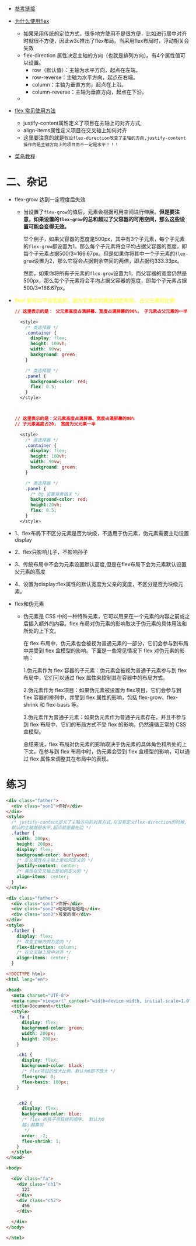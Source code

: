 - [参考链接](https://blog.csdn.net/qq_41809113/article/details/121869338?ops_request_misc=%257B%2522request%255Fid%2522%253A%2522168559785816782427418711%2522%252C%2522scm%2522%253A%252220140713.130102334..%2522%257D&request_id=168559785816782427418711&biz_id=0&utm_medium=distribute.pc_search_result.none-task-blog-2~all~sobaiduend~default-1-121869338-null-null.142^v88^control_2,239^v2^insert_chatgpt&utm_term=flex%E3%80%81&spm=1018.2226.3001.4187)
- [为什么使用flex](https://juejin.cn/post/7063823914136256543)
  - 如果采用传统的定位方式，很多地方使用不是很方便，比如进行居中对齐时就很不方便，因此w3c推出了flex布局。当采用flex布局时，浮动相关会失效
  - flex-direction 属性决定主轴的方向（也就是排列方向）。有4个属性值可以设置。
    - row（默认值）：主轴为水平方向，起点在左端。
    - row-reverse：主轴为水平方向，起点在右端。
    - column：主轴为垂直方向，起点在上沿。
    - column-reverse：主轴为垂直方向，起点在下沿。
  - 

- [flex 常见使用方法](https://juejin.cn/post/7010701578638196750)
  - justify-content属性定义了项目在主轴上的对齐方式,
  - align-items属性定义项目在交叉轴上如何对齐
  - 这里要注意的就是`假设flex-direction改变了主轴的方向,justify-content操作的是主轴方向上的项目而不一定是水平！！！`

- [菜鸟教程](https://www.runoob.com/w3cnote/flex-grammar.html)



# 二、杂记

- flex-grow 达到一定程度后失效

  - 当设置了`flex-grow`的值后，元素会根据可用空间进行伸展。**但是要注意，如果设置的`flex-grow`的总和超过了父容器的可用空间，那么这些设置可能会变得无效。**

    举个例子，如果父容器的宽度是500px，其中有3个子元素，每个子元素的`flex-grow`都设置为1。那么每个子元素将会平均占据父容器的宽度，即每个子元素占据500/3≈166.67px。但是如果你将其中一个子元素的`flex-grow`设置为2，那么它将会占据剩余空间的两倍，即占据约333.33px。

    然而，如果你将所有子元素的`flex-grow`设置为1，而父容器的宽度仍然是500px，那么每个子元素将会平均占据父容器的宽度，即每个子元素占据500/3≈166.67px。

- <font color=yellow>flext 是可以不设宽高的，因为它表示的就是动态布局，占父元素的比例</font>

  ```css
  // 这里表示的是： 父元素高度占满屏幕、宽度占满屏幕的90%， 子元素占父元素的一半
  
    <style>
      /* 类选择器 */
      .container {
        display: flex;
        height: 100vh;
        width: 90vw;
        background: green;
      }
  
      /* 类选择器 */
      .panel {
        background-color: red;
        flex: 0.5;
      }
    </style>
  
  
  
  // 这里表示的是：父元素高度占满屏幕、宽度占满屏幕的90%
  // 子元素高度占20， 宽度为父元素一半
  
    <style>
      /* 类选择器 */
      .container {
        display: flex;
        height: 100vh;
        width: 90vw;
        background: green;
      }
  
      /* 类选择器 */
      .panel {
        /* bg 设置背景相关 */
        background-color: red;
        height:20vh;
        flex: 0.5;
      }
    </style>
  ```

- 1、flex布局下不区分元素是否为块级，不适用于伪元素，伪元素需要主动设置display

- 2、flex只影响儿子，不影响孙子

- 3、传统布局中不会为元素设置默认高度,但是在flex布局下会为元素默认设置父元素的高度

- 4、设置为display:flex属性的默认宽度为父亲的宽度，不区分是否为块级元素。 

- flex和伪元素

  - 伪元素是 CSS 中的一种特殊元素，它可以用来在一个元素的内容之前或之后插入额外的内容。flex 布局对伪元素的影响取决于伪元素的具体用法和所处的上下文。

    在 flex 布局中，伪元素也会被视为普通元素的一部分，它们会参与到布局中并受到 flex 盒模型的影响。下面是一些常见情况下 flex 对伪元素的影响：

    1.伪元素作为 flex 容器的子元素：伪元素会被视为普通子元素参与到 flex 布局中，它们可以通过 flex 属性来控制其在容器中的布局方式。

    2.伪元素作为 flex项目：如果伪元素被设置为 flex项目，它们会参与到 flex 容器的排列中，并受到 flex 属性的影响，包括 flex-grow、flex-shrink 和 flex-basis 等。

    3.伪元素作为普通子元素：如果伪元素作为普通子元素存在，并且不参与到 flex 布局中，它们的布局方式不受 flex 的影响，仍然遵循正常的 CSS 盒模型。

    总结来说，flex 布局对伪元素的影响取决于伪元素的具体角色和所处的上下文。在参与到 flex 布局中时，伪元素会受到 flex 盒模型的影响，可以通过 flex 属性来调整其在布局中的表现。


# 练习

```html
<div class="father">
  <div class="son1">你好</div>
</div>
<style>
  /* justify-content定义了主轴方向的对其方式,在没有定义flex-direction的时候,
  默认的主轴就是水平,起点就是最左边 */
  .father {
    width: 200px;
    height: 200px;
    display: flex;
    background-color: burlywood;
    /* 定义属性在主轴上是如何定义的 */
    justify-content: center;
    /* 属性在交叉轴上是如何定义的 */
    align-items: center;
  }
</style>
```

```html
<div class="father">
  <div class="son1">你好</div>
  <div class="son2">哈哈哈哈哈哈</div>
  <div class="son3">可爱的很</div>
</div>
<style>
  .father {
    display: flex;
    /* 改变主轴方向为竖向 */
    flex-direction: column; 
    /* 在交叉轴上居中对齐 */
    align-items: center;
  }
```

```html
<!DOCTYPE html>
<html lang="en">

<head>
  <meta charset="UTF-8">
  <meta name="viewport" content="width=device-width, initial-scale=1.0">
  <title>Document</title>
  <style>
    .fa {
      display: flex;
      background-color: green;
      width: 200px;
      height: 200px;
    }

    .ch1 {
      display: flex;
      background-color: black;
      /* flex项目的放大比例，默认为0即不放大 */
      flex-grow: 0;
      flex-basis: 100px;
    }


    .ch2 {
      display: flex;
      background-color: blue;
      /* flex 的孩子项目排列顺序， 默认为0
      越小越靠前
       */
      order: -2;
      flex-shrink: 1;
    }
  </style>
</head>

<body>

  <div class="fa">
    <div class="ch1">
      123
    </div>
    <div class="ch2">
      456
    </div>

  </div>
</body>

</html>
```

